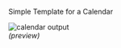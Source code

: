 Simple Template for a Calendar

![calendar output](https://cloud.githubusercontent.com/assets/10386036/19838872/7301ad44-9eae-11e6-838a-f60e9bfa6934.png) <br>
<em>(preview)</em>
